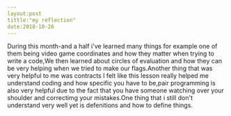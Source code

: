 ```yaml
---
layout:post
tittle:"my reflection"
date:2018-10-26
---
```

During this month-and a half i've learned many things for example one of them being video game coordinates and how they matter when trying to write a code,We then learned about circles of evaluation and how they can be very helping when we tried to make our flags.Another thing that was very helpful to me was contracts I felt like this lesson really helped me understand coding and how specific you have to be,pair programming is also very helpful due to the fact that you have someone watching over your shoulder and correctimg your mistakes.One thing that i still don't understand very well yet is defenitions and how to define things.
